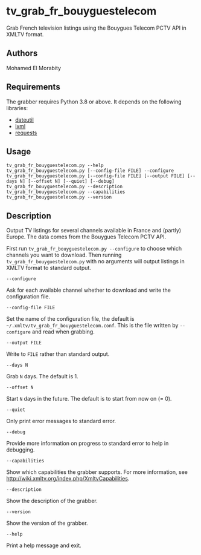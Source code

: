 # tv_grab_fr_bouyguestelecom

Grab French television listings using the Bouygues Telecom PCTV API in XMLTV format.

## Authors

Mohamed El Morabity

## Requirements

The grabber requires Python 3.8 or above. It depends on the following libraries:

* [dateutil](https://pypi.org/project/python-dateutil)
* [lxml](https://pypi.python.org/pypi/lxml)
* [requests](https://pypi.python.org/pypi/requests)

## Usage

    tv_grab_fr_bouyguestelecom.py --help
    tv_grab_fr_bouyguestelecom.py [--config-file FILE] --configure
    tv_grab_fr_bouyguestelecom.py [--config-file FILE] [--output FILE] [--days N] [--offset N] [--quiet] [--debug]
    tv_grab_fr_bouyguestelecom.py --description
    tv_grab_fr_bouyguestelecom.py --capabilities
    tv_grab_fr_bouyguestelecom.py --version

## Description

Output TV listings for several channels available in France and (partly) Europe. The data comes from the Bouygues Telecom PCTV API.

First run `tv_grab_fr_bouyguestelecom.py --configure` to choose which channels you want to download. Then running `tv_grab_fr_bouyguestelecom.py` with no arguments will output listings in XMLTV format to standard output.

    --configure

Ask for each available channel whether to download and write the configuration file.

    --config-file FILE

Set the name of the configuration file, the default is `~/.xmltv/tv_grab_fr_bouyguestelecom.conf`. This is the file written by `--configure` and read when grabbing.

    --output FILE

Write to `FILE` rather than standard output.

    --days N

Grab `N` days. The default is 1.

    --offset N

Start `N` days in the future. The default is to start from now on (= 0).

    --quiet

Only print error messages to standard error.

    --debug

Provide more information on progress to standard error to help in debugging.

    --capabilities

Show which capabilities the grabber supports. For more information, see http://wiki.xmltv.org/index.php/XmltvCapabilities.

    --description

Show the description of the grabber.

    --version

Show the version of the grabber.

    --help

Print a help message and exit.
